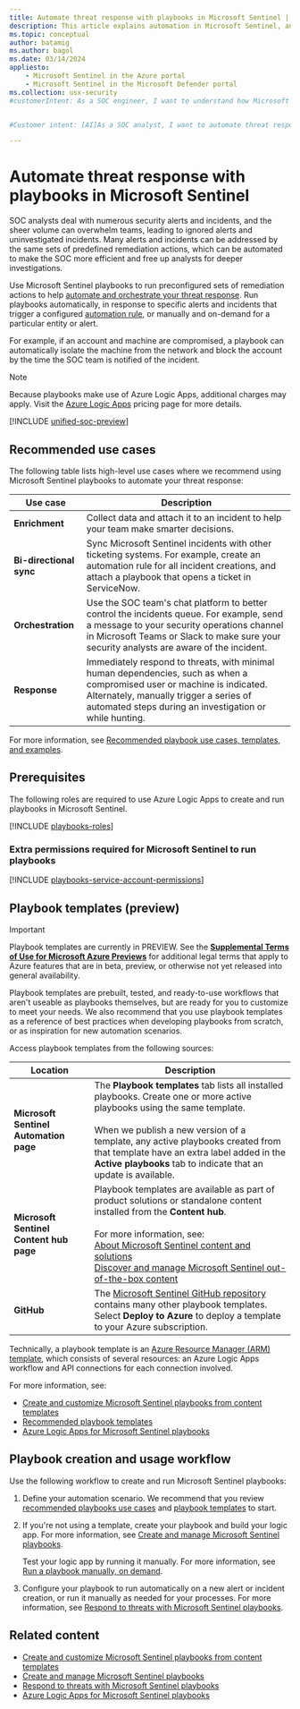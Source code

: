 ```yaml
---
title: Automate threat response with playbooks in Microsoft Sentinel | Microsoft Docs
description: This article explains automation in Microsoft Sentinel, and shows how to use playbooks to automate threat prevention and response.
ms.topic: conceptual
author: batamig
ms.author: bagol
ms.date: 03/14/2024
appliesto:
    - Microsoft Sentinel in the Azure portal
    - Microsoft Sentinel in the Microsoft Defender portal
ms.collection: usx-security
#customerIntent: As a SOC engineer, I want to understand how Microsoft Sentinel playbooks can help make my SOC team more efficient.


#Customer intent: [AI]As a SOC analyst, I want to automate threat response using playbooks so that I can efficiently manage security alerts and incidents, reducing manual intervention and focusing on deeper investigations.

---
```


# Automate threat response with playbooks in Microsoft Sentinel

SOC analysts deal with numerous security alerts and incidents, and the sheer volume can overwhelm teams, leading to ignored alerts and uninvestigated incidents. Many alerts and incidents can be addressed by the same sets of predefined remediation actions, which can be automated to make the SOC more efficient and free up analysts for deeper investigations.

Use Microsoft Sentinel playbooks to run preconfigured sets of remediation actions to help [automate and orchestrate your threat response](tutorial-respond-threats-playbook.md). Run playbooks automatically, in response to specific alerts and incidents that trigger a configured [automation rule](../automate-incident-handling-with-automation-rules.md), or manually and on-demand for a particular entity or alert.

For example, if an account and machine are compromised, a playbook can automatically isolate the machine from the network and block the account by the time the SOC team is notified of the incident.

> [!NOTE]
> Because playbooks make use of Azure Logic Apps, additional charges may apply. Visit the [Azure Logic Apps](https://azure.microsoft.com/pricing/details/logic-apps/) pricing page for more details.

[!INCLUDE [unified-soc-preview](../includes/unified-soc-preview.md)]

## Recommended use cases

The following table lists high-level use cases where we recommend using Microsoft Sentinel playbooks to automate your threat response:

|Use case  |Description  |
|---------|---------|
|**Enrichment**     |    Collect data and attach it to an incident to help your team make smarter decisions.   |
|**Bi-directional sync**     | Sync Microsoft Sentinel incidents with other ticketing systems. For example, create an automation rule for all incident creations, and attach a playbook that opens a ticket in ServiceNow.        |
|**Orchestration**     | Use the SOC team's chat platform to better control the incidents queue. For example, send a message to your security operations channel in Microsoft Teams or Slack to make sure your security analysts are aware of the incident.      |
|**Response**     |  Immediately respond to threats, with minimal human dependencies, such as when a compromised user or machine is indicated. Alternately, manually trigger a series of automated steps during an investigation or while hunting.     |

For more information, see [Recommended playbook use cases, templates, and examples](playbook-recommendations.md).

## Prerequisites

The following roles are required to use Azure Logic Apps to create and run playbooks in Microsoft Sentinel.

[!INCLUDE [playbooks-roles](../includes/playbooks-roles.md)]

### Extra permissions required for Microsoft Sentinel to run playbooks

[!INCLUDE [playbooks-service-account-permissions](../includes/playbooks-service-account-permissions.md)]

## Playbook templates (preview)

> [!IMPORTANT]
> Playbook templates are currently in PREVIEW. See the **[Supplemental Terms of Use for Microsoft Azure Previews](https://azure.microsoft.com/support/legal/preview-supplemental-terms/)** for additional legal terms that apply to Azure features that are in beta, preview, or otherwise not yet released into general availability.

Playbook templates are prebuilt, tested, and ready-to-use workflows that aren't useable as playbooks themselves, but are ready for you to customize to meet your needs. We also recommend that you use playbook templates as a reference of best practices when developing playbooks from scratch, or as inspiration for new automation scenarios.

Access playbook templates from the following sources:

|Location  |Description  |
|---------|---------|
|**Microsoft Sentinel Automation page**     |  The **Playbook templates** tab lists all installed playbooks. Create one or more active playbooks using the same template.  <br><br>When we publish a new version of a template, any active playbooks created from that template have an extra label added in the **Active playbooks** tab to indicate that an update is available.    |
|**Microsoft Sentinel Content hub page**     |   Playbook templates are available as part of product solutions or standalone content installed from the **Content hub**.  <br><br>For more information, see: <br> [About Microsoft Sentinel content and solutions](../sentinel-solutions.md) <br>[Discover and manage Microsoft Sentinel out-of-the-box content](../sentinel-solutions-deploy.md)|
|**GitHub**     |    The [Microsoft Sentinel GitHub repository](https://github.com/Azure/Azure-Sentinel/tree/master/Playbooks) contains many other playbook templates. Select **Deploy to Azure** to deploy a template to your Azure subscription.|

Technically, a playbook template is an [Azure Resource Manager (ARM) template](/azure/azure-resource-manager/templates/), which consists of several resources: an Azure Logic Apps workflow and API connections for each connection involved.

For more information, see:

- [Create and customize Microsoft Sentinel playbooks from content templates](use-playbook-templates.md)
- [Recommended playbook templates](playbook-recommendations.md#recommended-playbook-templates)
- [Azure Logic Apps for Microsoft Sentinel playbooks](logic-apps-playbooks.md)

## Playbook creation and usage workflow

Use the following workflow to create and run Microsoft Sentinel playbooks:

1. Define your automation scenario. We recommend that you review [recommended playbooks use cases](playbook-recommendations.md#recommended-playbook-use-cases) and [playbook templates](playbook-recommendations.md#recommended-playbook-templates) to start.

1. If you're not using a template, create your playbook and build your logic app. For more information, see [Create and manage Microsoft Sentinel playbooks](create-playbooks.md).

    Test your logic app by running it manually. For more information, see [Run a playbook manually, on demand](run-playbooks.md#run-a-playbook-manually-on-demand).

1. Configure your playbook to run automatically on a new alert or incident creation, or run it manually as needed for your processes. For more information, see [Respond to threats with Microsoft Sentinel playbooks](run-playbooks.md).

## Related content

- [Create and customize Microsoft Sentinel playbooks from content templates](use-playbook-templates.md)
- [Create and manage Microsoft Sentinel playbooks](create-playbooks.md)
- [Respond to threats with Microsoft Sentinel playbooks](run-playbooks.md)
- [Azure Logic Apps for Microsoft Sentinel playbooks](logic-apps-playbooks.md)
